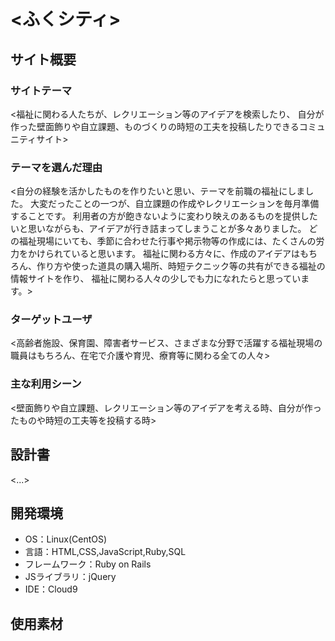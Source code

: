 # <ふくシティ>


## サイト概要
### サイトテーマ
<福祉に関わる人たちが、レクリエーション等のアイデアを検索したり、
自分が作った壁面飾りや自立課題、ものづくりの時短の工夫を投稿したりできるコミュニティサイト>


### テーマを選んだ理由
<自分の経験を活かしたものを作りたいと思い、テーマを前職の福祉にしました。
大変だったことの一つが、自立課題の作成やレクリエーションを毎月準備することです。
利用者の方が飽きないように変わり映えのあるものを提供したいと思いながらも、アイデアが行き詰まってしまうことが多々ありました。
どの福祉現場にいても、季節に合わせた行事や掲示物等の作成には、たくさんの労力をかけられていると思います。
福祉に関わる方々に、作成のアイデアはもちろん、作り方や使った道具の購入場所、時短テクニック等の共有ができる福祉の情報サイトを作り、
福祉に関わる人々の少しでも力になれたらと思っています。>


### ターゲットユーザ
<高齢者施設、保育園、障害者サービス、さまざまな分野で活躍する福祉現場の職員はもちろん、在宅で介護や育児、療育等に関わる全ての人々>


### 主な利用シーン
<壁面飾りや自立課題、レクリエーション等のアイデアを考える時、自分が作ったものや時短の工夫等を投稿する時>


## 設計書
<...>


## 開発環境
- OS：Linux(CentOS)
- 言語：HTML,CSS,JavaScript,Ruby,SQL
- フレームワーク：Ruby on Rails
- JSライブラリ：jQuery
- IDE：Cloud9


## 使用素材
